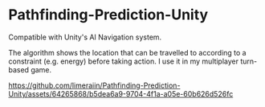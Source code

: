 # Pathfinding-Prediction-Unity
Compatible with Unity's AI Navigation system.

The algorithm shows the location that can be travelled to according to a constraint (e.g. energy) before taking action. I use it in my multiplayer turn-based game.



https://github.com/limeraiin/Pathfinding-Prediction-Unity/assets/64265868/b5dea6a9-9704-4f1a-a05e-60b626d526fc

